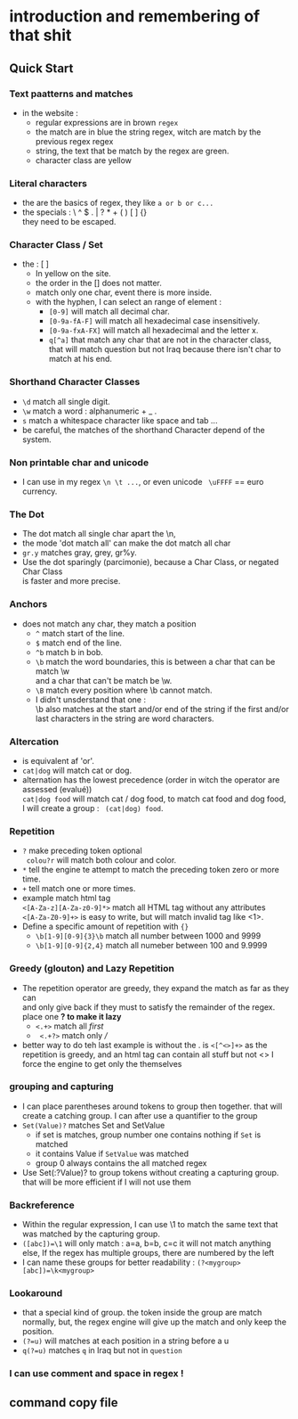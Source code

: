 # introduction and remembering of that shit

## Quick Start
   
### Text paatterns and matches
*   in the website :
    - regular expressions are in brown ` regex `
    - the match are in blue the string regex, witch are match by 
       the previous regex regex
    - string, the text that be match by the regex are green.
    - character class are yellow

### Literal characters 
*   the are the basics of regex, they like `a or b or c...`
*   the specials : \ ^ $ . | ? * + ( ) [ ] {} \
    they need to be escaped.
    
### Character Class / Set
*   the :  [ ]
    - In yellow on the site. 
    - the order in the [] does not matter.
    - match only one char, event there is more inside.
    - with the hyphen, I can select an range of element :
       * ` [0-9] ` will match all decimal char.
       * ` [0-9a-fA-F] ` will match all hexadecimal case insensitively.
       * ` [0-9a-fxA-FX] ` will match all hexadecimal and the letter x.
       * ` q[^a] ` that match any char that are not in the character class, \
                   that will match question but not Iraq because there isn't char to match at his end.

### Shorthand Character Classes
*   ` \d ` match all single digit.
*   ` \w ` match a word : alphanumeric + _ .
*   ` s ` match a whitespace character like space and tab ...
*   be careful, the matches of the shorthand Character depend of the system.

### Non printable char and unicode
*   I can use in my regex `\n \t ...`, or even unicode ` \uFFFF` == euro currency.

### The Dot
*   The dot match all single char apart the \n, 
*   the mode 'dot match all' can make the dot match all char
*   `gr.y` matches gray, grey, gr%y. 
*   Use the dot sparingly (parcimonie), because a Char Class, or negated Char Class \
    is faster and more precise.

### Anchors
*   does not match any char, they match a position 
    - ` ^ `  match start of the line.
    - ` $ `  match end of the line.
    - ` ^b ` match b in bob.
    - ` \b ` match the word boundaries, this is between a char that can be match \w \
        and a char that can't be match be \w.
    - ` \B ` match every position where \b cannot match.
    - I didn't unsderstand that one : \
         \b also matches at the start and/or end of the string if the first and/or last characters in the string are word characters. 
        
### Altercation
*   is equivalent af 'or'.
*   ` cat|dog ` will match cat or dog.
*   alternation has the lowest precedence (order in witch the operator are assessed (evalué)) \
    ` cat|dog food ` will match cat / dog food, to match cat food and dog food, \
    I will create a group : ` (cat|dog) food`.
 
### Repetition
*   ` ? ` make preceding token optional \
    ` colou?r` will match both colour and color.
*   ` * ` tell the engine te attempt to match the preceding token zero or more time.
*   ` + ` tell match one or more times.
*   example match html tag \
    ` <[A-Za-z][A-Za-z0-9]*> ` match all HTML tag without any attributes \
    `<[A-Za-Z0-9]+>` is easy to write, but will match invalid tag like <1>.
*   Define a specific amount of repetition with ` {} `
    - ` \b[1-9][0-9]{3}\b ` match all number between 1000 and 9999
    - ` \b[1-9][0-9]{2,4} ` match all numeber between 100 and 9.9999
    

### Greedy (glouton)  and Lazy Repetition
*   The repetition operator are greedy, they expand the match as far as they can \
    and only give back if they must to satisfy the remainder of the regex.
    place one __? to make it lazy__
    - ` <.+> ` match all <em>first</em>
    - ` <.+?>` match only <em> / </em>
*   better way to do teh last example is without the . is `<[^<>]+>` 
    as the repetition is greedy, and an html tag can contain all stuff but not <>
    I force the engine to get only the themselves

### grouping and capturing
*   I can place parentheses around tokens to group then together.
    that will create a catching group.
    I can after use a quantifier to the group
*   `Set(Value)?` matches Set and SetValue
    -   if set is matches, 
        group number one contains nothing if `Set` is matched
    -   it contains Value if `SetValue` was matched
    -   group 0 always contains the all matched regex
*   Use Set(:?Value)? to group tokens without creating a capturing group.
    that will be more efficient if I will not use them

### Backreference
*   Within the regular expression, I can use \1 to match the same text
    that was matched by the capturing group.    
*   `([abc])=\1` will only match : a=a, b=b, c=c
    it will not match anything else, If the regex has multiple groups, 
    there are numbered by the left
*   I can name these groups for better readability : `(?<mygroup>[abc])=\k<mygroup>`

### Lookaround
*   that a special kind of group. the token inside the group are match normally,
    but, the regex engine will give up the match and only keep the position.
*   `(?=u)` will matches at each position in a string before a u
*   `q(?=u)` matches `q` in Iraq but not in `question`     

### I can use comment and space in regex !


## command copy file 
